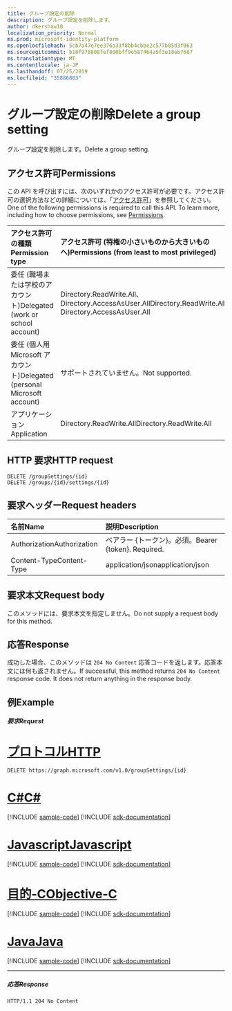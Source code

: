 ```yaml
---
title: グループ設定の削除
description: グループ設定を削除します。
author: dkershaw10
localization_priority: Normal
ms.prod: microsoft-identity-platform
ms.openlocfilehash: 5cb7a47e7ee376a33f8bb4cbbe2c577b05d3f063
ms.sourcegitcommit: b18f978808fef800bff9e587464a5f3e18eb7687
ms.translationtype: MT
ms.contentlocale: ja-JP
ms.lasthandoff: 07/25/2019
ms.locfileid: "35886803"
---
```

# <a name="delete-a-group-setting"></a><span data-ttu-id="d6ddc-103">グループ設定の削除</span><span class="sxs-lookup"><span data-stu-id="d6ddc-103">Delete a group setting</span></span>

<span data-ttu-id="d6ddc-104">グループ設定を削除します。</span><span class="sxs-lookup"><span data-stu-id="d6ddc-104">Delete a group setting.</span></span>

## <a name="permissions"></a><span data-ttu-id="d6ddc-105">アクセス許可</span><span class="sxs-lookup"><span data-stu-id="d6ddc-105">Permissions</span></span>

<span data-ttu-id="d6ddc-p101">この API を呼び出すには、次のいずれかのアクセス許可が必要です。アクセス許可の選択方法などの詳細については、「[アクセス許可](/graph/permissions-reference)」を参照してください。</span><span class="sxs-lookup"><span data-stu-id="d6ddc-p101">One of the following permissions is required to call this API. To learn more, including how to choose permissions, see [Permissions](/graph/permissions-reference).</span></span>


|<span data-ttu-id="d6ddc-108">アクセス許可の種類</span><span class="sxs-lookup"><span data-stu-id="d6ddc-108">Permission type</span></span>      | <span data-ttu-id="d6ddc-109">アクセス許可 (特権の小さいものから大きいものへ)</span><span class="sxs-lookup"><span data-stu-id="d6ddc-109">Permissions (from least to most privileged)</span></span>              |
|:--------------------|:---------------------------------------------------------|
|<span data-ttu-id="d6ddc-110">委任 (職場または学校のアカウント)</span><span class="sxs-lookup"><span data-stu-id="d6ddc-110">Delegated (work or school account)</span></span> | <span data-ttu-id="d6ddc-111">Directory.ReadWrite.All、Directory.AccessAsUser.All</span><span class="sxs-lookup"><span data-stu-id="d6ddc-111">Directory.ReadWrite.All, Directory.AccessAsUser.All</span></span>    |
|<span data-ttu-id="d6ddc-112">委任 (個人用 Microsoft アカウント)</span><span class="sxs-lookup"><span data-stu-id="d6ddc-112">Delegated (personal Microsoft account)</span></span> | <span data-ttu-id="d6ddc-113">サポートされていません。</span><span class="sxs-lookup"><span data-stu-id="d6ddc-113">Not supported.</span></span>    |
|<span data-ttu-id="d6ddc-114">アプリケーション</span><span class="sxs-lookup"><span data-stu-id="d6ddc-114">Application</span></span> | <span data-ttu-id="d6ddc-115">Directory.ReadWrite.All</span><span class="sxs-lookup"><span data-stu-id="d6ddc-115">Directory.ReadWrite.All</span></span> |

## <a name="http-request"></a><span data-ttu-id="d6ddc-116">HTTP 要求</span><span class="sxs-lookup"><span data-stu-id="d6ddc-116">HTTP request</span></span>
<!-- { "blockType": "ignored" } -->
```http
DELETE /groupSettings/{id}
DELETE /groups/{id}/settings/{id}

```

## <a name="request-headers"></a><span data-ttu-id="d6ddc-117">要求ヘッダー</span><span class="sxs-lookup"><span data-stu-id="d6ddc-117">Request headers</span></span>

| <span data-ttu-id="d6ddc-118">名前</span><span class="sxs-lookup"><span data-stu-id="d6ddc-118">Name</span></span> | <span data-ttu-id="d6ddc-119">説明</span><span class="sxs-lookup"><span data-stu-id="d6ddc-119">Description</span></span> |
|:---------------|:----------|
| <span data-ttu-id="d6ddc-120">Authorization</span><span class="sxs-lookup"><span data-stu-id="d6ddc-120">Authorization</span></span>  | <span data-ttu-id="d6ddc-p102">ベアラー {トークン}。必須。</span><span class="sxs-lookup"><span data-stu-id="d6ddc-p102">Bearer {token}. Required.</span></span> |
| <span data-ttu-id="d6ddc-123">Content-Type</span><span class="sxs-lookup"><span data-stu-id="d6ddc-123">Content-Type</span></span>  | <span data-ttu-id="d6ddc-124">application/json</span><span class="sxs-lookup"><span data-stu-id="d6ddc-124">application/json</span></span> |

## <a name="request-body"></a><span data-ttu-id="d6ddc-125">要求本文</span><span class="sxs-lookup"><span data-stu-id="d6ddc-125">Request body</span></span>
<span data-ttu-id="d6ddc-126">このメソッドには、要求本文を指定しません。</span><span class="sxs-lookup"><span data-stu-id="d6ddc-126">Do not supply a request body for this method.</span></span>

## <a name="response"></a><span data-ttu-id="d6ddc-127">応答</span><span class="sxs-lookup"><span data-stu-id="d6ddc-127">Response</span></span>

<span data-ttu-id="d6ddc-p103">成功した場合、このメソッドは `204 No Content` 応答コードを返します。応答本文には何も返されません。</span><span class="sxs-lookup"><span data-stu-id="d6ddc-p103">If successful, this method returns `204 No Content` response code. It does not return anything in the response body.</span></span>

## <a name="example"></a><span data-ttu-id="d6ddc-130">例</span><span class="sxs-lookup"><span data-stu-id="d6ddc-130">Example</span></span>
##### <a name="request"></a><span data-ttu-id="d6ddc-131">要求</span><span class="sxs-lookup"><span data-stu-id="d6ddc-131">Request</span></span>

# <a name="httptabhttp"></a>[<span data-ttu-id="d6ddc-132">プロトコル</span><span class="sxs-lookup"><span data-stu-id="d6ddc-132">HTTP</span></span>](#tab/http)
<!-- {
  "blockType": "request",
  "name": "delete_groupsetting"
}-->
```http
DELETE https://graph.microsoft.com/v1.0/groupSettings/{id}
```
# <a name="ctabcsharp"></a>[<span data-ttu-id="d6ddc-133">C#</span><span class="sxs-lookup"><span data-stu-id="d6ddc-133">C#</span></span>](#tab/csharp)
[!INCLUDE [sample-code](../includes/snippets/csharp/delete-groupsetting-csharp-snippets.md)]
[!INCLUDE [sdk-documentation](../includes/snippets/snippets-sdk-documentation-link.md)]

# <a name="javascripttabjavascript"></a>[<span data-ttu-id="d6ddc-134">Javascript</span><span class="sxs-lookup"><span data-stu-id="d6ddc-134">Javascript</span></span>](#tab/javascript)
[!INCLUDE [sample-code](../includes/snippets/javascript/delete-groupsetting-javascript-snippets.md)]
[!INCLUDE [sdk-documentation](../includes/snippets/snippets-sdk-documentation-link.md)]

# <a name="objective-ctabobjc"></a>[<span data-ttu-id="d6ddc-135">目的-C</span><span class="sxs-lookup"><span data-stu-id="d6ddc-135">Objective-C</span></span>](#tab/objc)
[!INCLUDE [sample-code](../includes/snippets/objc/delete-groupsetting-objc-snippets.md)]
[!INCLUDE [sdk-documentation](../includes/snippets/snippets-sdk-documentation-link.md)]

# <a name="javatabjava"></a>[<span data-ttu-id="d6ddc-136">Java</span><span class="sxs-lookup"><span data-stu-id="d6ddc-136">Java</span></span>](#tab/java)
[!INCLUDE [sample-code](../includes/snippets/java/delete-groupsetting-java-snippets.md)]
[!INCLUDE [sdk-documentation](../includes/snippets/snippets-sdk-documentation-link.md)]

---

##### <a name="response"></a><span data-ttu-id="d6ddc-137">応答</span><span class="sxs-lookup"><span data-stu-id="d6ddc-137">Response</span></span>
<!-- {
  "blockType": "response",
  "truncated": true
} -->
```http
HTTP/1.1 204 No Content
```

<!-- uuid: 8fcb5dbc-d5aa-4681-8e31-b001d5168d79
2015-10-25 14:57:30 UTC -->
<!-- {
  "type": "#page.annotation",
  "description": "Delete groupSetting",
  "keywords": "",
  "section": "documentation",
  "tocPath": "",
  "suppressions": [
  ]
}-->
